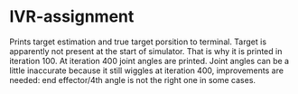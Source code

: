 # IVR-assignment
Prints target estimation and true target porsition to terminal. Target is apparently not present at the start of simulator. That is why it is printed in iteration 100. At iteration 400 joint angles are printed. Joint angles can be a little inaccurate because it still wiggles at iteration 400, improvements are needed: end effector/4th angle is not the right one in some cases.

